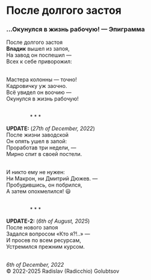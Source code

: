 <style>p{text-align:left}</style>
# После долгого застоя

### ...Окунулся в жизнь рабочую! &mdash; Эпиграмма

После долгого застоя<br />
**Владик** вышел из запоя,<br />
На завод он поспешил &mdash;<br />
Всех к себе приворожил:

<br />Мастера колонны &mdash; точно!<br />
Кадровичку уж заочно.<br />
Всё увидел он воочию &mdash;<br />
Окунулся в жизнь рабочую!

<br />&nbsp;&nbsp;&nbsp;&nbsp;&nbsp;&nbsp;&nbsp;&nbsp;&nbsp;&nbsp;&nbsp;&nbsp;&nbsp;&nbsp;&nbsp;&nbsp;\* \* \*

**UPDATE:** (*27th of December, 2022*)<br />
После жизни заводской<br />
Он опять ушел в запой:<br />
Проработав три недели, &mdash;<br />
Мирно спит в своей постели.

<br />И никто ему не нужен:<br />
Ни Макрон, ни Дмитрий Дюжев. &mdash;<br />
Пробудившись, он побрился,<br />
А затем опохмелился! :smiley:

<br />&nbsp;&nbsp;&nbsp;&nbsp;&nbsp;&nbsp;&nbsp;&nbsp;&nbsp;&nbsp;&nbsp;&nbsp;&nbsp;&nbsp;&nbsp;&nbsp;\* \* \*

**UPDATE-2:** (*6th of August, 2025*)<br />
После нового запоя<br />
Задался вопросом &laquo;Кто я?!..&raquo; &mdash;<br />
И просев по всем ресурсам,<br />
Устремился прежним курсом.

<br />*6th of December, 2022*<br />
&copy; 2022-2025 Radislav (Radicchio) Golubtsov
